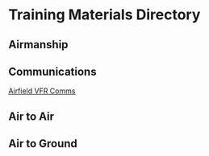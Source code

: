 # Training Materials Directory

## Airmanship


## Communications
[Airfield VFR Comms](airmanship/airfield-vfr-comms.md)

## Air to Air


## Air to Ground
